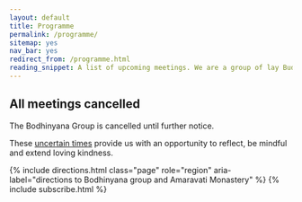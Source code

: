 ```yaml
---
layout: default
title: Programme
permalink: /programme/
sitemap: yes
nav_bar: yes
redirect_from: /programme.html
reading_snippet: A list of upcoming meetings. We are a group of lay Buddhists who meet on Wednesdays at 7:30pm at Amaravati Buddhist Monastery.
---
```


<!-- {% include meetinglist.html title="Programme" role="main"%} -->

<section class="meetings-list">
    <h1>All meetings cancelled</h1>
    <p>The Bodhinyana Group is cancelled until further notice.</p>
    <p> These <a href="/2020/03/18/uncertain-times/">uncertain times</a> provide us with an opportunity to reflect, be mindful and extend loving kindness. </p>
</section>
{% include directions.html class="page" role="region" aria-label="directions to Bodhinyana group and Amaravati Monastery" %}
{% include subscribe.html %} 

